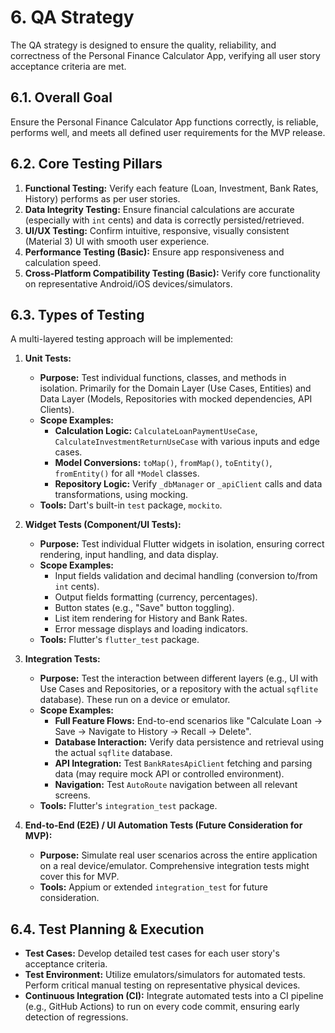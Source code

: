 # 6\. QA Strategy

The QA strategy is designed to ensure the quality, reliability, and correctness of the Personal Finance Calculator App, verifying all user story acceptance criteria are met.

## 6.1. Overall Goal

Ensure the Personal Finance Calculator App functions correctly, is reliable, performs well, and meets all defined user requirements for the MVP release.

## 6.2. Core Testing Pillars

1.  **Functional Testing:** Verify each feature (Loan, Investment, Bank Rates, History) performs as per user stories.
2.  **Data Integrity Testing:** Ensure financial calculations are accurate (especially with `int` cents) and data is correctly persisted/retrieved.
3.  **UI/UX Testing:** Confirm intuitive, responsive, visually consistent (Material 3) UI with smooth user experience.
4.  **Performance Testing (Basic):** Ensure app responsiveness and calculation speed.
5.  **Cross-Platform Compatibility Testing (Basic):** Verify core functionality on representative Android/iOS devices/simulators.

## 6.3. Types of Testing

A multi-layered testing approach will be implemented:

1.  **Unit Tests:**

      * **Purpose:** Test individual functions, classes, and methods in isolation. Primarily for the Domain Layer (Use Cases, Entities) and Data Layer (Models, Repositories with mocked dependencies, API Clients).
      * **Scope Examples:**
          * **Calculation Logic:** `CalculateLoanPaymentUseCase`, `CalculateInvestmentReturnUseCase` with various inputs and edge cases.
          * **Model Conversions:** `toMap()`, `fromMap()`, `toEntity()`, `fromEntity()` for all `*Model` classes.
          * **Repository Logic:** Verify `_dbManager` or `_apiClient` calls and data transformations, using mocking.
      * **Tools:** Dart's built-in `test` package, `mockito`.

2.  **Widget Tests (Component/UI Tests):**

      * **Purpose:** Test individual Flutter widgets in isolation, ensuring correct rendering, input handling, and data display.
      * **Scope Examples:**
          * Input fields validation and decimal handling (conversion to/from `int` cents).
          * Output fields formatting (currency, percentages).
          * Button states (e.g., "Save" button toggling).
          * List item rendering for History and Bank Rates.
          * Error message displays and loading indicators.
      * **Tools:** Flutter's `flutter_test` package.

3.  **Integration Tests:**

      * **Purpose:** Test the interaction between different layers (e.g., UI with Use Cases and Repositories, or a repository with the actual `sqflite` database). These run on a device or emulator.
      * **Scope Examples:**
          * **Full Feature Flows:** End-to-end scenarios like "Calculate Loan -\> Save -\> Navigate to History -\> Recall -\> Delete".
          * **Database Interaction:** Verify data persistence and retrieval using the actual `sqflite` database.
          * **API Integration:** Test `BankRatesApiClient` fetching and parsing data (may require mock API or controlled environment).
          * **Navigation:** Test `AutoRoute` navigation between all relevant screens.
      * **Tools:** Flutter's `integration_test` package.

4.  **End-to-End (E2E) / UI Automation Tests (Future Consideration for MVP):**

      * **Purpose:** Simulate real user scenarios across the entire application on a real device/emulator. Comprehensive integration tests might cover this for MVP.
      * **Tools:** Appium or extended `integration_test` for future consideration.

## 6.4. Test Planning & Execution

  * **Test Cases:** Develop detailed test cases for each user story's acceptance criteria.
  * **Test Environment:** Utilize emulators/simulators for automated tests. Perform critical manual testing on representative physical devices.
  * **Continuous Integration (CI):** Integrate automated tests into a CI pipeline (e.g., GitHub Actions) to run on every code commit, ensuring early detection of regressions.

<!-- end list -->
